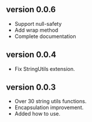 ## version 0.0.6
* Support null-safety
* Add wrap method
* Complete documentation

## version 0.0.4
* Fix StringUtils extension.

## version 0.0.3
* Over 30 string utils functions.
* Encapsulation improvement.
* Added how to use.